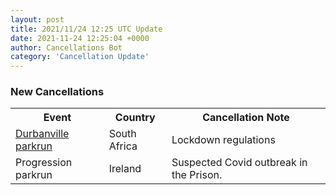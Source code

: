 ```yaml
---
layout: post
title: 2021/11/24 12:25 UTC Update
date: 2021-11-24 12:25:04 +0000
author: Cancellations Bot
category: 'Cancellation Update'
---
```


<h3>New Cancellations</h3>
<div class='hscrollable'>
<table style='width: 100%'>
    <tr>
        <th>Event</th>
        <th>Country</th>
        <th>Cancellation Note</th>
    </tr>
    <tr>
        <td><a href="https://www.parkrun.co.za/durbanville">Durbanville parkrun</a></td>
        <td>South Africa</td>
        <td>Lockdown regulations</td>
    </tr>
    <tr>
        <td>Progression parkrun</td>
        <td>Ireland</td>
        <td>Suspected Covid outbreak in the Prison.</td>
    </tr>
</table>
</div>

